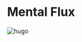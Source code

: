 # Mental Flux
![hugo](https://github.com/salpagarov/mentalflux/actions/workflows/hugo.yml/badge.svg)
